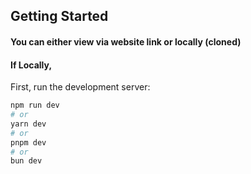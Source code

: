 ## Getting Started

#### You can either view via website link or locally (cloned)

#### If Locally,
First, run the development server:

```bash
npm run dev
# or
yarn dev
# or
pnpm dev
# or
bun dev
```

